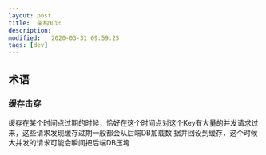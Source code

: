 ```yaml
---
layout: post
title:  架构知识
description: 
modified:   2020-03-31 09:59:25
tags: [dev]
---
```


## 术语

### 缓存击穿
缓存在某个时间点过期的时候，恰好在这个时间点对这个Key有大量的并发请求过来，这些请求发现缓存过期一般都会从后端DB加载数
据并回设到缓存，这个时候大并发的请求可能会瞬间把后端DB压垮

